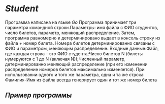 # _Student_
Программа написана на языке *Go*
Программа принимает три параметра командной строки.Параметры: имя файла с ФИО студентов, число билетов, параметр, меняющий распределение. Затем, программа равномерно и детерминировано выдает в консоль строку из файла + номер билета. Номера билетов детерминированно связаны с ФИО и параметром, меняющим распределение. 
Входные данные:Файл, где каждая строка - это ФИО студента;Число билетов N (билеты нумеруются с 1 до N (включая N));Численный параметр, детерминированно меняющий распределение (при его изменении распределение номеров билетов максимально изменяется). При использовании одного и того же параметра, одна и та же строка Фамилия-Имя из файла всегда генерирует один и тот же номер билета
## _Пример программы_
